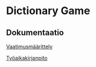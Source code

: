 # Dictionary Game


## Dokumentaatio

[Vaatimusmäärittely](https://github.com/juhanikat/ot-harjoitustyo/blob/master/dokumentaatio/vaatimusmäärittely.md)

[Työaikakirjanpito](https://github.com/juhanikat/ot-harjoitustyo/blob/master/dokumentaatio/tuntikirjanpito.md)